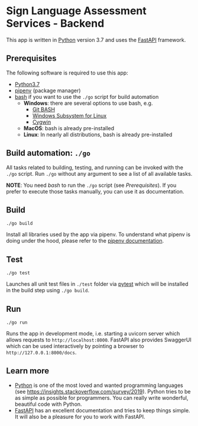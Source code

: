 # Sign Language Assessment Services - Backend

This app is written in [Python][1] version 3.7 and uses the [FastAPI][2] framework.

## Prerequisites

The following software is required to use this app:

- [Python3.7][1]
- [pipenv][3] (package manager)
- [bash][4] if you want to use the `./go` script for build automation
  - **Windows**: there are several options to use bash, e.g.
    - [Git BASH](https://gitforwindows.org/)
    - [Windows Subsystem for Linux][6]
    - [Cygwin][7]
  - **MacOS**: bash is already pre-installed
  - **Linux**: In nearly all distributions, bash is already pre-installed

## Build automation: `./go`

All tasks related to building, testing, and running can be invoked with the `./go` script.
Run `./go` without any argument to see a list of all available tasks.

**NOTE**: You need _bash_ to run the `./go` script (see _Prerequisites_).
If you prefer to execute those tasks manually, you can use it as documentation.

## Build

`./go build`

Install all libraries used by the app via pipenv. To understand what pipenv is doing under the hood,
please refer to the [pipenv documentation][3].

## Test

`./go test`

Launches all unit test files in `./test` folder via [pytest][8] which will be installed in the build step using `./go build`.

## Run

`./go run`

Runs the app in development mode, i.e. starting a uvicorn server which allows requests to `http://localhost:8000`.
FastAPI also provides SwaggerUI which can be used interactively by pointing a browser to `http://127.0.0.1:8000/docs`.

## Learn more

- [Python][1] is one of the most loved and wanted programming languages (see https://insights.stackoverflow.com/survey/2019).
  Python tries to be as simple as possible for programmers. You can really write wonderful, beautiful code with Python.
- [FastAPI][2] has an excellent documentation and tries to keep things simple. It will also be a pleasure for you to work with FastAPI.


[1]: https://python.org
[2]: https://fastapi.tiangolo.com
[3]: https://github.com/pypa/pipenv
[4]: https://www.gnu.org/software/bash
[5]: https://gitforwindows.org
[6]: https://docs.microsoft.com/windows/wsl/install-win10
[7]: https://www.cygwin.com
[8]: https://docs.pytest.org
